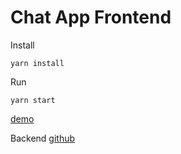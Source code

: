 # Chat App Frontend

Install

```
yarn install
```

Run

```
yarn start
```

[demo](https://puchat.herokuapp.com/)

Backend
[github](https://github.com/dAn1L0/chat)
